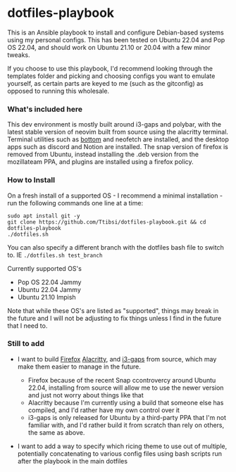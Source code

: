 # dotfiles-playbook

This is an Ansible playbook to install and configure Debian-based systems using my personal configs. This has been tested on Ubuntu 22.04 and Pop OS 22.04, and should work on Ubuntu 21.10 or 20.04 with a few minor tweaks. 

If you choose to use this playbook, I'd recommend looking through the templates folder and picking and choosing configs you want to emulate yourself, as certain parts are keyed to me (such as the gitconfig) as opposed to running this wholesale. 

<Screenshot here>

### What's included here

This dev environment is mostly built around i3-gaps and polybar, with the latest stable version of neovim built from source using the alacritty terminal. Terminal utilities such as [bottom](https://github.com/ClementTsang/bottom) and neofetch are installed, and the desktop apps such as discord and Notion are installed. The snap version of firefox is removed from Ubuntu, instead installing the .deb version from the mozillateam PPA, and plugins are installed using a firefox policy.
 
### How to Install

 On a fresh install of a supported OS - I recommend a minimal installation - run the following commands one line at a time:
 
 ```
 sudo apt install git -y
 git clone https://github.com/Ttibsi/dotfiles-playbook.git && cd dotfiles-playbook
 ./dotfiles.sh
 ```
 
 You can also specify a different branch with the dotfiles bash file to switch to. IE `./dotfiles.sh test_branch`
 
 Currently supported OS's
 - Pop OS 22.04 Jammy
 - Ubuntu 22.04 Jammy
 - Ubuntu 21.10 Impish
 
 Note that while these OS's are listed as "supported", things may break in the future and I will not be adjusting to fix things unless I find in the future that I need to.

### Still to add
 - I want to build [Firefox](https://firefox-source-docs.mozilla.org/setup/linux_build.html) [Alacritty](https://github.com/alacritty/alacritty/blob/master/INSTALL.md), and [i3-gaps](https://github.com/Airblader/i3/wiki/Building-from-source) from source, which may make them easier to manage in the future.
    - Firefox because of the recent Snap ccontrovercy around Ubuntu 22.04, installing from source will allow me to use the newer version and just not worry about things like that
    - Alacritty because I'm currently using a build that someone else has compiled, and I'd rather have my own control over it
    - i3-gaps is only released for Ubuntu by a third-party PPA that I'm not familiar with, and I'd rather build it from scratch than rely on others, the same as above. 
 
- I want to add a way to specify which ricing theme to use out of multiple, potentially concatenating to various config files using bash scripts run after the playbook in the main dotfiles 
